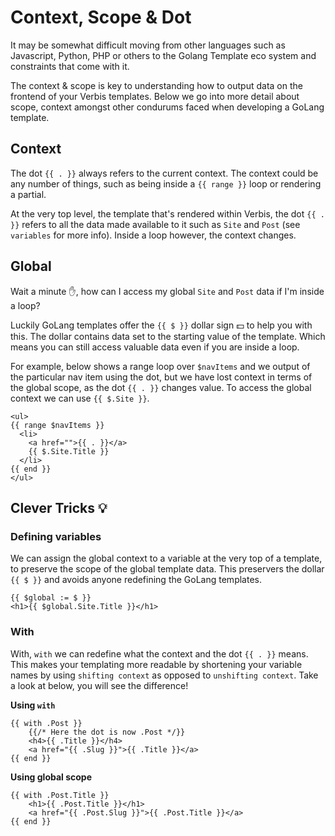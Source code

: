 # Context, Scope & Dot

It may be somewhat difficult moving from other languages such as Javascript, Python, PHP or others
to the Golang Template eco system and constraints that come with it.

The context & scope is key to understanding how to output data on the frontend of your Verbis templates.
Below we go into more detail about scope, context amongst other condurums faced when developing a GoLang
template.

## Context

The dot `{{ . }}` always refers to the current context. The context could be any number of things, such as
being inside a `{{ range }}` loop or rendering a partial.

At the very top level, the template that's rendered within Verbis, the dot `{{ . }}` refers to all the 
data made available to it such as `Site` and `Post` (see `variables` for more info).
Inside a loop however, the context changes.

## Global

Wait a minute ✋, how can I access my global `Site` and `Post` data if I'm inside a loop?

Luckily GoLang templates offer the `{{ $ }}` dollar sign 💵 to help you with this. The dollar
contains data set to the starting value of the template. Which means you can still access 
valuable data even if you are inside a loop.

For example, below shows a range loop over `$navItems` and we output of the particular nav item
using the dot, but we have lost context in terms of the global scope, as the dot `{{ . }}` changes
value. To access the global context we can use `{{ $.Site }}`.

```gotemplate
<ul>
{{ range $navItems }}
  <li>
    <a href="">{{ . }}</a>
    {{ $.Site.Title }}
  </li>
{{ end }}
</ul>
```

## Clever Tricks 💡

### Defining variables

We can assign the global context to a variable at the very top of a template, to preserve the scope
of the global template data. This preservers the dollar `{{ $ }}` and avoids anyone redefining the
GoLang templates.

```gotemplate
{{ $global := $ }}
<h1>{{ $global.Site.Title }}</h1>
```

### With

With, `with` we can redefine what the context and the dot `{{ . }}` means. This makes your templating
 more readable by shortening your variable names by using `shifting context` as opposed to
`unshifting context`. Take a look at below, you will see the difference!

**Using `with`**

```gotemplate
{{ with .Post }}
 	{{/* Here the dot is now .Post */}} 
	<h4>{{ .Title }}</h4>
    <a href="{{ .Slug }}">{{ .Title }}</a>
{{ end }}
```

**Using global scope**

```gotemplate
{{ with .Post.Title }}
	<h1>{{ .Post.Title }}</h1>
    <a href="{{ .Post.Slug }}">{{ .Post.Title }}</a>
{{ end }}
```







